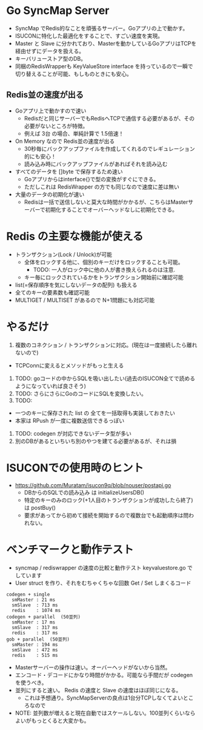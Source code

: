 # Go SyncMap Server

- SyncMap でRedis的なことを頑張るサーバー。Goアプリの上で動かす。
- ISUCONに特化した最適化をすることで、すごい速度を実現。
- Master と Slave に分かれており、Masterを動かしているGoアプリはTCPを経由せずにデータを扱える。
- キーバリューストア型のDB。
- 同梱のRedisWrapperも KeyValueStore interface を持っているので一瞬で切り替えることが可能、もしものときにも安心。


## Redis並の速度が出る
- Goアプリ上で動かすので速い
  - Redisだと同じサーバーでもRedisへTCPで通信する必要があるが、その必要がないところが特徴。
  - 例えば 3台 の場合、単純計算で 1.5倍速！
- On Memory なので Redis並の速度が出る
  - 30秒毎にバックアップファイルを作成してくれるのでレギュレーション的にも安心！
  -  読み込み時にバックアップファイルがあればそれを読み込む
- すべてのデータを []byte で保存するため速い
  - Goアプリからはinterface{}で型の変換がすぐにできる。
  - ただしこれは RedisWrapper の方でも同じなので速度に差は無い
- 大量のデータの初期化が速い
  - Redisは一括で送信しないと莫大な時間がかかるが、こちらはMasterサーバーで初期化することでオーバーヘッドなしに初期化できる。

# Redis の主要な機能が使える
- トランザクション(Lock / Unlock)が可能
  - 全体をロックする他に、個別のキーだけをロックすることも可能。
    - TODO: 一人がロック中に他の人が書き換えられるのは注意.
  - キー毎にロックされているかをトランザクション開始前に確認可能
- list(=保存順序を気にしないデータの配列) も扱える
- 全てのキーの要素数も確認可能
- MULTIGET / MULTISET があるので N+1問題にも対応可能


# やるだけ
1. 複数のコネクション / トランザクションに対応。(現在は一度接続したら離れないので)
  - TCPConnに変えるとメソッドがもっと生える
1. TODO: goコードの中からSQLを吸い出したい(過去のISUCON全てで読めるようになっていれば良さそう)
1. TODO: さらにさらにGoのコードにSQLを変換したい。
1. TODO:
  - 一つのキーに保存された list の 全てを一括取得も実装しておきたい
  - 本家は RPush が一度に複数送信できるっぽい
1. TODO: codegen が対応できないデータ型が多い
1. 別のDBがあるといちいち別のやつを建てる必要があるが、それは損

# ISUCONでの使用時のヒント
- https://github.com/Muratam/isucon9q/blob/nouser/postapi.go
  - DBからのSQLでの読み込み は initializeUsersDB()
  - 特定のキーのみのロック(+1人目のトランザクションが成功したら終了) は postBuy()
  - 要求があってから初めて接続を開始するので複数台でも起動順序は問われない。



# ベンチマークと動作テスト

- syncmap / rediswrapper の速度の比較と動作テスト keyvaluestore.go でしています
- User struct を作り、それをむちゃくちゃな回数 Get / Set しまくるコード

```
codegen + single
  smMaster : 21 ms
  smSlave  : 713 ms
  redis    : 1074 ms
codegen + parallel  (50並列)
  smMaster : 17 ms
  smSlave  : 317 ms
  redis    : 317 ms
gob + parallel  (50並列)
  smMaster : 194 ms
  smSlave  : 472 ms
  redis    : 515 ms
```

- Masterサーバーの操作は速い。オーバーヘッドがないから当然。
- エンコード・デコードにかなり時間がかかる。可能なら手間だが codegen を使うべき。
- 並列にすると速い。 Redis の速度と Slave の速度はほぼ同じになる。
  - これは予想通り。SyncMapServerの良点は1台分TCPしなくてよいところなので
- NOTE: 並列数が増えると現在自動ではスケールしない。100並列くらいならよいがもっとくると大変かも。
